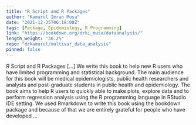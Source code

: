 ```yaml
---
title: "R Script and R Packages"
author: "Kamarul Imran Musa"
date: "2021-12-25T06:18:08Z"
tags: [Package, Epidemiology, R Programming]
link: "https://bookdown.org/drki_musa/dataanalysis/"
length_weight: "36.2%"
repo: "drkamarul/multivar_data_analysis"
pinned: false
---
```


R Script and R Packages [...] We write this book to help new R users who have limited programming and statistical background. The main audience for this book will be medical epidemiologists, public health researchers and analysts and post-graduate students in public health and epidemiology. The book aims to help R users to quickly able to make plots, explore data and to perform regression analysis using the R programming language in RStudio IDE setting. We used Rmarkdown to write this book using the bookdown package and because of that we are entirely grateful for people who have developed ...
